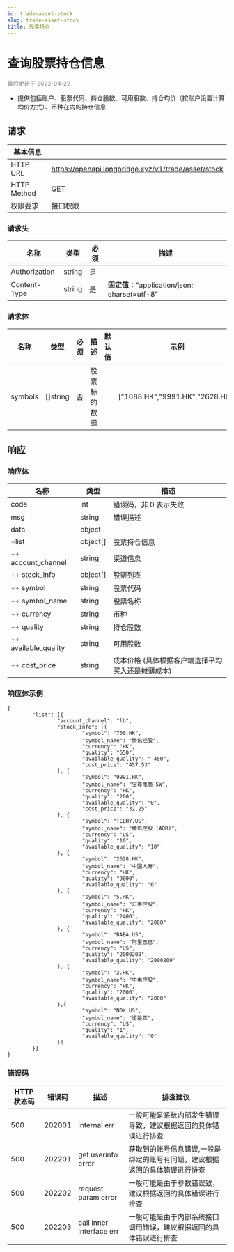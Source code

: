 ```yaml
---
id: trade-asset-stock
slug: trade-asset-stock
title: 股票持仓
---
```


#  查询股票持仓信息


<font color='gray' size='2'>最后更新于 2022-04-22</font>

- 提供包括账户、股票代码、持仓股数、可用股数、持仓均价（按账户设置计算均价方式）、币种在内的持仓信息

## 请求

| 基本信息        |                                              |
|-------------|----------------------------------------------|
| HTTP URL    | https://openapi.longbridge.xyz/v1/trade/asset/stock |
| HTTP Method | GET                                         |
| 权限要求        | 接口权限                                         |

### 请求头

| 名称            | 类型     | 必须  | 描述                                        |
|---------------|--------|-----|-------------------------------------------|
| Authorization | string | 是   |                                           |
| Content-Type  | string | 是   | **固定值**："application/json; charset=utf-8" |

### 请求体

| 名称              | 类型     | 必须  | 描述                                                   | 默认值 | 示例      |
|-----------------|--------|-----|------------------------------------------------------|-----|---------|
| symbols          | []string | 否   | 股票标的数组                                                 |     | ["1088.HK","9991.HK","2628.HK"] |

## 响应

### 响应体

| 名称                                      | 类型       | 描述           |
|-----------------------------------------|----------|--------------|
| code                                    | int      | 错误码，非 0 表示失败 |
| msg                                     | string   | 错误描述         |
| data                                    | object   |              |
| <font color="grey">+</font>list      | object[]      | 股票持仓信息     |
| <font color="grey">++</font> account_channel       | string |      渠道信息        |
| <font color="grey">++</font> stock_info          | object[]      |  股票列表            |
| <font color="grey">++</font> symbol | string       | 股票代码             |
| <font color="grey">++</font> symbol_name | string       |  股票名称            |
| <font color="grey">++</font> currency | string       |  币种            |
| <font color="grey">++</font> quality | string       |    持仓股数          |
| <font color="grey">++</font> available_quality | string       |   可用股数           |
| <font color="grey">++</font> cost_price | string       |   成本价格 (具体根据客户端选择平均买入还是摊薄成本)           |




### 响应体示例

```
{
        "list": [{
                "account_channel": "lb",
                "stock_info": [{
                        "symbol": "700.HK",
                        "symbol_name": "腾讯控股",
                        "currency": "HK",
                        "quality": "650",
                        "available_quality": "-450",
                        "cost_price": "457.53"
                }, {
                        "symbol": "9991.HK",
                        "symbol_name": "宝尊电商-SW",
                        "currency": "HK",
                        "quality": "200",
                        "available_quality": "0",
                        "cost_price": "32.25"
                }, {
                        "symbol": "TCEHY.US",
                        "symbol_name": "腾讯控股 (ADR)",
                        "currency": "US",
                        "quality": "10",
                        "available_quality": "10"
                }, {
                        "symbol": "2628.HK",
                        "symbol_name": "中国人寿",
                        "currency": "HK",
                        "quality": "9000",
                        "available_quality": "0"
                }, {
                        "symbol": "5.HK",
                        "symbol_name": "汇丰控股",
                        "currency": "HK",
                        "quality": "2400",
                        "available_quality": "2000"
                }, {
                        "symbol": "BABA.US",
                        "symbol_name": "阿里巴巴",
                        "currency": "US",
                        "quality": "2000209",
                        "available_quality": "2000209"
                }, {
                        "symbol": "2.HK",
                        "symbol_name": "中电控股",
                        "currency": "HK",
                        "quality": "2000",
                        "available_quality": "2000"
                },{
                        "symbol": "NOK.US",
                        "symbol_name": "诺基亚",
                        "currency": "US",
                        "quality": "1",
                        "available_quality": "0"
                }]
        }]
}
```

### 错误码

| HTTP 状态码 | 错误码     | 描述                | 排查建议                                          |
|---------|---------|-------------------|-----------------------------------------------|
| 500     | 202001 | internal err      | 一般可能是系统内部发生错误导致，建议根据返回的具体错误进行排查          |
| 500     | 202201 | get userinfo error      | 获取到的账号信息错误,一般是绑定的账号有问题，建议根据返回的具体错误进行排查          |
| 500     | 202202 | request param error | 一般可能是由于参数错误致，建议根据返回的具体错误进行排查  |
| 500     | 202203 | call inner interface err | 一般可能是由于内部系统接口调用错误，建议根据返回的具体错误进行排查  |
